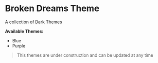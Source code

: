# Broken Dreams Theme

A collection of Dark Themes

**Available Themes:**

- Blue
- Purple

> This themes are under construction and can be updated at any time
